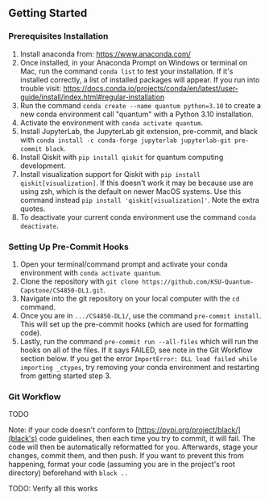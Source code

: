 ## Getting Started
### Prerequisites Installation
1. Install anaconda from: https://www.anaconda.com/
2. Once installed, in your Anaconda Prompt on Windows or terminal on Mac, run the command `conda list` to test your installation. If it's installed correctly, a list of installed packages will appear. If you run into trouble visit: https://docs.conda.io/projects/conda/en/latest/user-guide/install/index.html#regular-installation
3. Run the command `conda create --name quantum python=3.10` to create a new conda environment call "quantum" with a Python 3.10 installation.
4. Activate the environment with `conda activate quantum`.
5. Install JupyterLab, the JupyterLab git extension, pre-commit, and black with `conda install -c conda-forge jupyterlab jupyterlab-git pre-commit black`.
6. Install Qiskit with `pip install qiskit` for quantum computing development.
7. Install visualization support for Qiskit with `pip install qiskit[visualization]`. If this doesn't work it may be because use are using zsh, which is the default on newer MacOS systems. Use this command instead `pip install 'qiskit[visualization]'`. Note the extra quotes.
8. To deactivate your current conda environment use the command `conda deactivate`.

### Setting Up Pre-Commit Hooks
1. Open your terminal/command prompt and activate your conda environment with `conda activate quantum`.
2. Clone the repository with `git clone https://github.com/KSU-Quantum-Capstone/CS4850-DL1.git`.
3. Navigate into the git repository on your local computer with the `cd` command. 
4. Once you are in `.../CS4850-DL1/`, use the command `pre-commit install`. This will set up the pre-commit hooks (which are used for formatting code).
5. Lastly, run the command `pre-commit run --all-files` which will run the hooks on all of the files. If it says FAILED, see note in the Git Workflow section below. If you get the error `ImportError: DLL load failed while importing _ctypes`, try removing your conda environment and restarting from getting started step 3. 

### Git Workflow
TODO

Note: if your code doesn't conform to [https://pypi.org/project/black/](black's) code guidelines, then each time you try to commit, it will fail. The code will then be automatically reformatted for you. Afterwards, stage your changes, commit them, and then push. If you want to prevent this from happening, format your code (assuming you are in the project's root directory) beforehand with `black ..` 

TODO: Verify all this works
